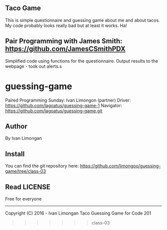 Taco Game
---------

This is simple questionnaire and guessing game about me and about tacos. My code probably looks really bad but at least it works. Ha!

## Pair Programming with James Smith: https://github.com/JamesCSmithPDX

Simplified code using functions for the questionnaire.
Output results to the webpage - took out alerts.s

# guessing-game
Paired Programming Sunday: Ivan Limongon (partner)
  Driver: https://github.com/lagoatus/guessing-game-1
  Navigator: https://github.com/lagoatus/guessing-game.git



Author
------
By Ivan Limongan


Install
-------
You can find the git repository here: https://github.com/limongoo/guessing-game/tree/class-03


Read LICENSE
------------
Free for everyone

-------------------------------------------------------------------------------
Copyright (C) 2016 - Ivan Limongan Taco Guessing Game for Code 201
>>>>>>> class-03
